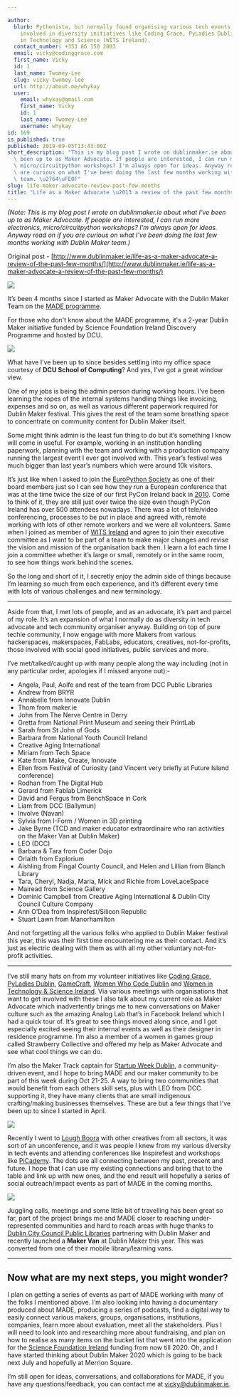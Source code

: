 ```yaml
---

author:
  blurb: Pythonista, but normally found organising various tech events, and now heavily
    involved in diversity initiatives like Coding Grace, PyLadies Dublin, and Women
    in Technology and Science (WITS Ireland).
  contact_number: +353 86 150 2003
  email: vicky@codinggrace.com
  first_name: Vicky
  id: 1
  last_name: Twomey-Lee
  slug: vicky-twomey-lee
  url: http://about.me/whykay
  user:
    email: whykay@gmail.com
    first_name: Vicky
    id: 1
    last_name: Twomey-Lee
    username: whykay
id: 169
is_published: true
published: 2019-09-05T13:43:00Z
short_description: "This is my blog post I wrote on dublinmaker.ie about what I've\
  \ been up to as Maker Advocate. If people are interested, I can run more electronics,\
  \ micro/circuitpython workshops? I'm always open for ideas. Anyway read on if you\
  \ are curious on what I've been doing the last few months working with Dublin Maker\
  \ team. \u2764\uFE0F"
slug: life-maker-advocate-review-past-few-months
title: "Life as a Maker Advocate \u2013 a review of the past few months"
---
```


*(Note: This is my blog post I wrote on dublinmaker.ie about what I've been up to as Maker Advocate. If people are interested, I can run more electronics, micro/circuitpython workshops? I'm always open for ideas. Anyway read on if you are curious on what I've been doing the last few months working with Dublin Maker team.)*

Original post - [http://www.dublinmaker.ie/life-as-a-maker-advocate-a-review-of-the-past-few-months/](http://www.dublinmaker.ie/life-as-a-maker-advocate-a-review-of-the-past-few-months/)

<img src="http://www.dublinmaker.ie/wp-content/uploads/2019/08/MADE-VTL-HAT.png" class="img-responsive img-thumbnail">


It’s been 4 months since I started as Maker Advocate with the Dublin Maker Team on the [MADE programme](http://www.dublinmaker.ie/dublin-makers-made-programme/).

For those who don't know about the MADE programme, it's a 2-year Dublin Maker initiative funded by Science Foundation Ireland Discovery Programme and hosted by DCU.

<img src="https://lh4.googleusercontent.com/IjC1Jouv_F20Wtfx0Su4zbjtb5_FJlZa_sLBQuguUuyov-ttdJH776W_hChk9GSDx3_HJdjKc_xyw81gMr6rBX_9feQw4Ru5aMChoChpPprejHEGEVITRUa-y9bFKDIewtKzpcqV" class="img-responsive img-thumbnail">

What have I’ve been up to since besides settling into my office space courtesy of **DCU School of Computing**? And yes, I’ve got a great window view.

One of my jobs is being the admin person during working hours. I’ve been learning the ropes of the internal systems handling things like invoicing, expenses and so on, as well as various different paperwork required for Dublin Maker festival. This gives the rest of the team some breathing space to concentrate on community content for Dublin Maker itself. 

Some might think admin is the least fun thing to do but it’s something I know will come in useful. For example, working in an institution handling paperwork, planning with the team and working with a production company running the largest event I ever got involved with. This year’s festival was much bigger than last year’s numbers which were around 10k visitors.

It’s just like when I asked to join the [EuroPython Society](https://www.europython-society.org/) as one of their board members just so I can see how they run a European conference that was at the time twice the size of our first PyCon Ireland back in [2010](https://web.archive.org/web/20101222092835/http://www.python.ie/pyconireland/). Come to think of it, they are still just over twice the size even though PyCon Ireland has over 500 attendees nowadays. There was a lot of tele/video conferencing, processes to be put in place and agreed with, remote working with lots of other remote workers and we were all volunteers. Same when I joined as member of [WITS Ireland](https://witsireland.com/) and agree to join their executive committee as I want to be part of a team to make major changes and revise the vision and mission of the organisation back then. I learn a lot each time I join a committee whether it’s large or small, remotely or in the same room, to see how things work behind the scenes.

So the long and short of it, I secretly enjoy the admin side of things because I’m learning so much from each experience, and it’s different every time with lots of various challenges and new terminology.

<hr>

Aside from that, I met lots of people, and as an advocate, it’s part and parcel of my role. It’s an expansion of what I normally do as diversity in tech advocate and tech community organiser anyway. Building on top of pure techie community, I now engage with more Makers from various hackerspaces, makerspaces, FabLabs, educators, creatives, not-for-profits, those involved with social good initiatives, public services and more.

I’ve met/talked/caught up with many people along the way including (not in any particular order, apologies if I missed anyone out):-

* Angela, Paul, Aoife and rest of the team from DCC Public Libraries
* Andrew from BRYR
* Annabelle from Innovate Dublin
* Thom from maker.ie
* John from The Nerve Centre in Derry
* Gretta from National Print Museum and seeing their PrintLab
* Sarah from St John of Gods
* Barbara from National Youth Council Ireland
* Creative Aging International
* Miriam from Tech Space
* Kate from Make, Create, Innovate
* Ellen from Festival of Curiosity (and Vincent very briefly at Future Island conference)
* Rodhan from The Digital Hub
* Gerard from Fablab Limerick
* David and Fergus from BenchSpace in Cork
* Liam from DCC (Ballymun)
* Involve (Navan)
* Sylvia from I-Form / Women in 3D printing
* Jake Byrne (TCD and maker educator extraordinaire who ran activities on the Maker Van at Dublin Maker)
* LEO (DCC)
* Barbara & Tara from Coder Dojo
* Orlaith from Explorium
* Aishling from Fingal County Council, and Helen and Lillian from Blanch Library
* Tara, Cheryl, Nadja, Maria, Mick and Richie from LoveLaceSpace
* Mairead from Science Gallery
* Dominic Campbell from Creative Aging International & Dublin City Council Culture Company
* Ann O’Dea from Inspirefest/Silicon Republic
* Stuart Lawn from Manorhamilton

And not forgetting all the various folks who applied to Dublin Maker festival this year, this was their first time encountering me as their contact. And it’s just as electric dealing with them as with all my other voluntary not-for-profit activities.

<hr>

I’ve still many hats on from my volunteer initiatives like [Coding Grace](https://codinggrace.com/), [PyLadies Dublin](https://dublin.pyladies.com/), [GameCraft](https://gamecraft.it/), [Women Who Code Dublin](https://www.meetup.com/women-who-code-dublin/) and [Women in Technology & Science Ireland](https://witsireland.com/). Via various meetings with organisations that want to get involved with these I also talk about my current role as Maker Advocate which inadvertently brings me to new conversations on Maker culture such as the amazing Analog Lab that’s in Facebook Ireland which I had a quick tour of. It’s great to see things moved along since, and I got especially excited seeing their internal events as well as their designer in residence programme. I’m also a member of a women in games group called Strawberry Collective and offered my help as Maker Advocate and see what cool things we can do.

I’m also the Maker Track captain for S[tartup Week Dublin](https://dublinstartupweek.com/), a community-driven event, and I hope to bring MADE and our maker community to be part of this week during Oct 21-25. A way to bring two communities that would benefit from each others skill sets, plus with LEO from DCC supporting it, they have many clients that are small indigenous crafting/making businesses themselves. These are but a few things that I’ve been up to since I started in April.

<img src="https://lh6.googleusercontent.com/jpmDSjug13-8p-18iLrkGPlCsMgzKhvJNVSniC1ZCkhkN6VJIToIkl85lhQKlyAnGzvBvIjvZ2ul-WagoXMOgiREpuOBRgtmHsbIV23v1wNdyOap9bNwI9E0n4KJ2VBqaO6JIVWb" class="img-responsive img-thumbnail">

Recently I went to [Lough Boora](https://www.loughboora.com/) with other creatives from all sectors, it was sort of an unconference, and it was people I knew from my various diversity in tech events and attending conferences like Inspirefest and workshops like [PiCademy](https://www.raspberrypi.org/training/picademy/). The dots are all connecting between my past, present and future. I hope that I can use my existing connections and bring that to the table and link up with new ones, and the end result will hopefully a series of social outreach/impact events as part of MADE in the coming months.

<img src="https://lh5.googleusercontent.com/X3R8VDD7yDYcsLpoHXbPUz2g8XibPAJXhw0o4P_JgoQSmgNNB6ERfP485ckjOwzYEnzpbqV0WSi2ktKpqV87lCod6a4Wxx_461lSUGkWoWBH2PpWe4btxyDvmrtYytpmVv7XxJEc" class="img-responsive img-thumbnail">

Juggling calls, meetings and some little bit of travelling has been great so far, part of the project brings me and MADE closer to reaching under-represented communities and hard to reach areas with huge thanks to [Dublin City Council Public Libraries](http://www.dublincity.ie/main-menu-services-recreation-culture/dublin-city-public-libraries-and-archive) partnering with Dublin Maker and recently launched a **Maker Van** at Dublin Maker this year. This was converted from one of their mobile library/learning vans.

<hr>

## Now what are my next steps, you might wonder?
I plan on getting a series of events as part of MADE working with many of the folks I mentioned above. I’m also looking into having a documentary produced about MADE, producing a series of podcasts, find a digital way to easily connect various makers, groups, organisations, institutions, companies, learn more about evaluation, meet all the stakeholders. Plus I will need to look into and researching more about fundraising, and plan on how to realise as many items on the bucket list that went into the application for the [Science Foundation Ireland](http://www.sfi.ie/) funding from now till 2020. Oh, and I have started thinking about Dublin Maker 2020 which is going to be back next July and hopefully at Merrion Square.

I’m still open for ideas, conversations, and collaborations for MADE, if you have any questions/feedback, you can contact me at <a href="mailto:vicky@dublinmaker.ie">vicky@dublinmaker.ie</a>.